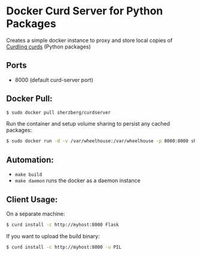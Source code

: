 # Docker Curd Server for Python Packages

Creates a simple docker instance to proxy and store local copies of [Curdling curds](https://github.com/clarete/curdling) (Python packages)

Ports
-----

* 8000 (default curd-server port)

Docker Pull:
------------

```bash
$ sudo docker pull sherzberg/curdserver
```

Run the container and setup volume sharing to persist any cached packages:

```bash
$ sudo docker run -d -v /var/wheelhouse:/var/wheelhouse -p 8000:8000 sherzberg/curdserver
```

Automation:
-----------

* `make build`
* `make daemon` runs the docker as a daemon instance

Client Usage:
-------------

On a separate machine:

```bash
$ curd install -c http://myhost:8000 Flask
```

If you want to upload the build binary:

```bash
$ curd install -c http://myhost:8000 -u PIL
```
